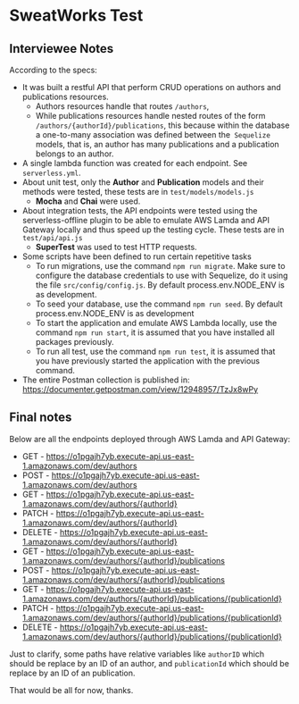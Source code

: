 # SweatWorks Test

## Interviewee Notes

According to the specs:
- It was built a restful API that perform CRUD operations on authors and publications resources.
  - Authors resources handle that routes `/authors`, 
  - While publications resources handle nested routes of the form `/authors/{authorId}/publications`, this because within the database a one-to-many association was defined between the` Sequelize` models, that is, an author has many publications and a publication belongs to an author.
- A single lambda function was created for each endpoint. See `serverless.yml`.
- About unit test, only the **Author** and **Publication** models and their methods were tested, these tests are in `test/models/models.js`
  - **Mocha** and **Chai** were used.
- About integration tests, the API endpoints were tested using the serverless-offline plugin to be able to emulate AWS Lamda and API Gateway locally and thus speed up the testing cycle. These tests are in `test/api/api.js`
  - **SuperTest** was used to test HTTP requests.
- Some scripts have been defined to run certain repetitive tasks
  - To run migrations, use the command `npm run migrate`. Make sure to configure the database credentials to use with Sequelize, do it using the file `src/config/config.js`. By default process.env.NODE_ENV is as development.
  - To seed your database, use the command `npm run seed`. By default process.env.NODE_ENV is as development
  - To start the application and emulate AWS Lambda locally, use the command `npm run start`, it is assumed that you have installed all packages previously.
  - To run all test, use the command `npm run test`, it is assumed that you have previously started the application with the previous command.
- The entire Postman collection is published in: https://documenter.getpostman.com/view/12948957/TzJx8wPy

## Final notes

Below are all the endpoints deployed through AWS Lamda and API Gateway:
- GET - https://o1pgajh7yb.execute-api.us-east-1.amazonaws.com/dev/authors
- POST - https://o1pgajh7yb.execute-api.us-east-1.amazonaws.com/dev/authors
- GET - https://o1pgajh7yb.execute-api.us-east-1.amazonaws.com/dev/authors/{authorId}
- PATCH - https://o1pgajh7yb.execute-api.us-east-1.amazonaws.com/dev/authors/{authorId}
- DELETE - https://o1pgajh7yb.execute-api.us-east-1.amazonaws.com/dev/authors/{authorId}
- GET - https://o1pgajh7yb.execute-api.us-east-1.amazonaws.com/dev/authors/{authorId}/publications
- POST - https://o1pgajh7yb.execute-api.us-east-1.amazonaws.com/dev/authors/{authorId}/publications
- GET - https://o1pgajh7yb.execute-api.us-east-1.amazonaws.com/dev/authors/{authorId}/publications/{publicationId}
- PATCH - https://o1pgajh7yb.execute-api.us-east-1.amazonaws.com/dev/authors/{authorId}/publications/{publicationId}
- DELETE - https://o1pgajh7yb.execute-api.us-east-1.amazonaws.com/dev/authors/{authorId}/publications/{publicationId}

Just to clarify, some paths have relative variables like `authorID` which should be replace by an ID of an author, and `publicationId` which should be replace by an ID of an publication.

That would be all for now, thanks. 
